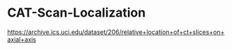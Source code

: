 # CAT-Scan-Localization
https://archive.ics.uci.edu/dataset/206/relative+location+of+ct+slices+on+axial+axis
